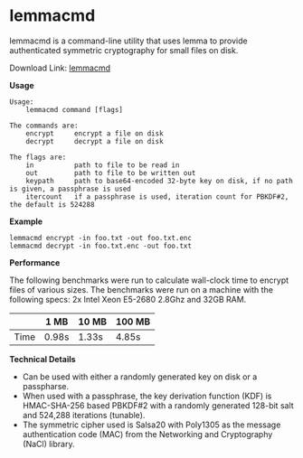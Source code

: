 # lemmacmd

lemmacmd is a command-line utility that uses lemma to provide authenticated symmetric cryptography for small files on disk.

Download Link: [lemmacmd](https://02ef13b3a7daa6077072-6e744c858d17d7c8cda321fc4d669273.ssl.cf2.rackcdn.com/lemmacmd)

**Usage**

```
Usage:
    lemmacmd command [flags]

The commands are:
    encrypt     encrypt a file on disk
    decrypt     decrypt a file on disk

The flags are: 
    in          path to file to be read in
    out         path to file to be written out
    keypath     path to base64-encoded 32-byte key on disk, if no path is given, a passphrase is used
    itercount   if a passphrase is used, iteration count for PBKDF#2, the default is 524288
```

**Example**

```
lemmacmd encrypt -in foo.txt -out foo.txt.enc
lemmacmd decrypt -in foo.txt.enc -out foo.txt
```

**Performance**

The following benchmarks were run to calculate wall-clock time to encrypt files of various sizes. The benchmarks were run on a machine with the following specs: 2x Intel Xeon E5-2680 2.8Ghz and 32GB RAM.

|      | 1 MB  | 10 MB | 100 MB |
|------|-------|-------|--------|
| Time | 0.98s | 1.33s | 4.85s  |


**Technical Details**

* Can be used with either a randomly generated key on disk or a passpharse.
* When used with a passphrase, the key derivation function (KDF) is HMAC-SHA-256 based PBKDF#2 with a randomly generated 128-bit salt and 524,288 iterations (tunable).
* The symmetric cipher used is Salsa20 with Poly1305 as the message authentication code (MAC) from the Networking and Cryptography (NaCl) library.
